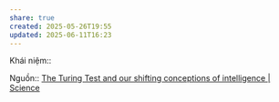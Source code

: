 ```yaml
---
share: true
created: 2025-05-26T19:55
updated: 2025-06-11T16:23
---
```

Khái niệm:: 

Nguồn:: [The Turing Test and our shifting conceptions of intelligence \| Science](https://www.science.org/doi/10.1126/science.adq9356)